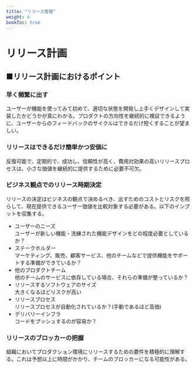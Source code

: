 ```yaml
---
title: "リリース管理"
weight: 4
bookToc: true
---
```


# リリース計画


## ■リリース計画におけるポイント

### 早く頻繁に出す　　
ユーザーが機能を使ってみて初めて、適切な状態を開発し上手くデザインして実装したかどうかが真にわかる。プロダクトの方向性を継続的に検証できるように、ユーザーからのフィードバックのサイクルはできるだけ短くすることが望ましい。　　
### リリースはできるだけ簡単かつ安価に　　
反復可能で、定期的で、成功し、信頼性が高く、費用対効果の高いリリースプロセスは、小さな価値を継続的に提供するために必要不可欠。
### ビジネス観点でのリリース時期決定　　
リリースの決定はビジネスの観点で決めるべき、出すためのコストとリスクを照らして、現在提供できるユーザー価値を比較対象する必要がある。以下のインプットを収集する。　　
- ユーザーのニーズ  
ユーザーが新しい機能・洗練された機能デザインをどの程度必要としているか？　　
- ステークホルダー  
マーケティング、販売、顧客サービス、他のチームなどで提供機能をサポートする準備ができているか？　　
- 他のプロダクトチーム  
他のチームのサービスに依存している場合、それらの準備が整っているか？
- リリースするソフトウェアのサイズ  
大きくなるほどリスクが高い
- リリースプロセス  
リリースプロセスが自動化されているか？(手動であるほど高価)
- デリバリーインフラ  
コードをプッシュするのが容易か？

### リリースのブロッカーの把握  
組織においてプロダクション環境にリリースするための要件を積極的に理解する。これは予想以上に時間がかかり、チームのブロッカーになる可能性がある。

